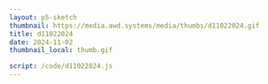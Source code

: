 ```yaml
---
layout: p5-sketch
thumbnail: https://media.awd.systems/media/thumbs/d11022024.gif
title: d11022024
date: 2024-11-02
thumbnail_local: thumb.gif

script: /code/d11022024.js
---
```

